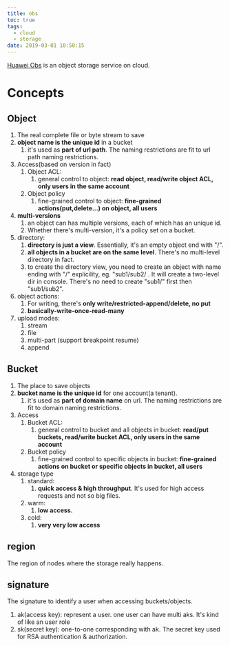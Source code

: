 ```yaml
---
title: obs
toc: true
tags:
  - cloud
  - storage
date: 2019-03-01 10:50:15
---
```


[Huawei Obs](https://support.huaweicloud.com/productdesc-obs/zh-cn_topic_0045829060.html) is an object storage service on cloud.

# Concepts

## Object

1. The real complete file or byte stream to save
2. **object name is the unique id** in a bucket
   1. it's used as **part of url path**. The naming restrictions are fit to url path naming restrictions.
3. Access(based on version in fact)
   1. Object ACL:
      1. general control to object: **read object, read/write object ACL, only users in the same account**
   2. Object policy
      1. fine-grained control to object: **fine-grained actions(put,delete...) on object, all users**
4. **multi-versions**
   1. an object can has multiple versions, each of which has an unique id.
   2. Whether there's multi-version, it's a policy set on a bucket.
5. directory:
   1. **directory is just a view**. Essentially, it's an empty object end with "/".
   2. **all objects in a bucket are on the same level**. There's no multi-level directory in fact.
   3. to create the directory view, you need to create an object with name ending with "/" explicility, eg. "sub1/sub2/ . It will create a two-level dir in console. There's no need to create "sub1/" first then "sub1/sub2".
6. object actions:
   1. For writing, there's **only write/restricted-append/delete, no put**
   2. **basically-write-once-read-many**
7. upload modes:
   1. stream
   2. file
   3. multi-part (support breakpoint resume)
   4. append

## Bucket

1. The place to save objects
2. **bucket name is the unique id** for one account(a tenant).
   1. it's used as **part of domain name** on url. The naming restrictions are fit to domain naming restrictions.
3. Access
   1. Bucket ACL: 
      1. general control to bucket and all objects in bucket: **read/put buckets, read/write bucket ACL, only users in the same account**
   2. Bucket policy
      1. fine-grained control to specific objects in bucket: **fine-grained actions on bucket or specific objects in bucket, all users**
4. storage type
   1. standard: 
      1. **quick access & high throughput**. It's used for high access requests and not so big files.
   2. warm:
      1. **low access.**
   3. cold:
      1. **very very low access**

## region

The region of nodes where the storage really happens.

## signature

The signature to identify a user when accessing buckets/objects.

1. ak(access key): represent a user. one user can have multi aks. It's kind of like an user role
2. sk(secret key): one-to-one corresponding with ak. The secret key used for RSA authentication & authorization.